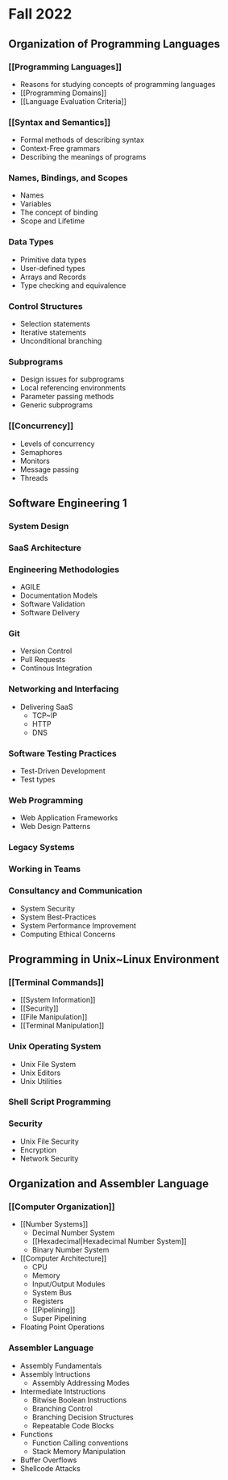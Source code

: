 # Fall 2022

## Organization of Programming Languages 

###  [[Programming Languages]]
- Reasons for studying concepts of programming languages
- [[Programming Domains]]
- [[Language Evaluation Criteria]]
### [[Syntax and Semantics]]
- Formal methods of describing syntax
- Context-Free grammars
- Describing the meanings of programs
### Names, Bindings, and Scopes
- Names
- Variables
- The concept of binding
- Scope and Lifetime
### Data Types
- Primitive data types
- User-defined types
- Arrays and Records
- Type checking and equivalence
### Control Structures
- Selection statements
- Iterative statements
- Unconditional branching
### Subprograms
- Design issues for subprograms
- Local referencing environments
- Parameter passing methods
- Generic subprograms
### [[Concurrency]]
- Levels of concurrency
- Semaphores
- Monitors
- Message passing
- Threads

## Software Engineering 1

### System Design
### SaaS Architecture
### Engineering Methodologies
- AGILE
- Documentation Models
- Software Validation
- Software Delivery
### Git
 - Version Control
 - Pull Requests
 - Continous Integration
### Networking and Interfacing
- Delivering SaaS
	- TCP~IP
	- HTTP
	- DNS
### Software Testing Practices
- Test-Driven Development
- Test types
### Web Programming
- Web Application Frameworks
- Web Design Patterns
### Legacy Systems
### Working in Teams
### Consultancy and Communication
- System Security
- System Best-Practices
- System Performance Improvement
- Computing Ethical Concerns

## Programming in Unix~Linux Environment

### [[Terminal Commands]]
- [[System Information]]
- [[Security]]
- [[File Manipulation]]
- [[Terminal Manipulation]]
### Unix Operating System
- Unix File System
- Unix Editors
- Unix Utilities
### Shell Script Programming
### Security
- Unix File Security
- Encryption
- Network Security

## Organization and Assembler Language

### [[Computer Organization]]
- [[Number Systems]]
	- Decimal Number System
	- [[Hexadecimal|Hexadecimal Number System]]
	- Binary Number System
- [[Computer Architecture]]
	- CPU
	- Memory
	- Input/Output Modules
	- System Bus
	- Registers
	- [[Pipelining]]
	- Super Pipelining
- Floating Point Operations
### Assembler Language
- Assembly Fundamentals
- Assembly Intructions
	- Assembly Addressing Modes
- Intermediate Intstructions
	- Bitwise Boolean Instructions
	- Branching Control
	- Branching Decision Structures
	- Repeatable Code Blocks
- Functions
	- Function Calling conventions
	- Stack Memory Manipulation
- Buffer Overflows
- Shellcode Attacks